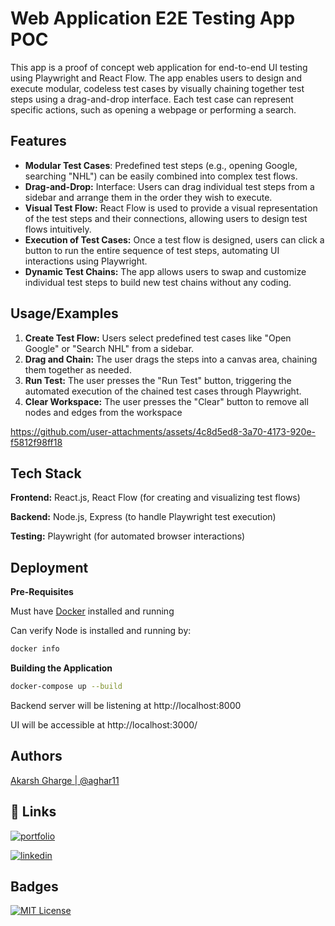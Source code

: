 # Web Application E2E Testing App POC

This app is a proof of concept web application for end-to-end UI testing using Playwright and React Flow. The app enables users to design and execute modular, codeless test cases by visually chaining together test steps using a drag-and-drop interface. Each test case can represent specific actions, such as opening a webpage or performing a search.

## Features

- **Modular Test Cases**: Predefined test steps (e.g., opening Google, searching "NHL") can be easily combined into complex test flows.
- **Drag-and-Drop:** Interface: Users can drag individual test steps from a sidebar and arrange them in the order they wish to execute.
- **Visual Test Flow:** React Flow is used to provide a visual representation of the test steps and their connections, allowing users to design test flows intuitively.
- **Execution of Test Cases:** Once a test flow is designed, users can click a button to run the entire sequence of test steps, automating UI interactions using Playwright.
- **Dynamic Test Chains:** The app allows users to swap and customize individual test steps to build new test chains without any coding.

## Usage/Examples

1. **Create Test Flow:** Users select predefined test cases like "Open Google" or "Search NHL" from a sidebar.
2. **Drag and Chain:** The user drags the steps into a canvas area, chaining them together as needed.
3. **Run Test:** The user presses the "Run Test" button, triggering the automated execution of the chained test cases through Playwright.
4. **Clear Workspace:** The user presses the "Clear" button to remove all nodes and edges from the workspace

https://github.com/user-attachments/assets/4c8d5ed8-3a70-4173-920e-f5812f98ff18

## Tech Stack

**Frontend:** React.js, React Flow (for creating and visualizing test flows)

**Backend:** Node.js, Express (to handle Playwright test execution)

**Testing:** Playwright (for automated browser interactions)

## Deployment
**Pre-Requisites**

Must have [Docker](https://www.docker.com/get-started/) installed and running

Can verify Node is installed and running by:
```bash
docker info
```

**Building the Application**
```bash
docker-compose up --build
```
Backend server will be listening at http://localhost:8000

UI will be accessible at http://localhost:3000/

## Authors

[Akarsh Gharge | @aghar11](https://github.com/aghar11)

## 🔗 Links

[![portfolio](https://img.shields.io/badge/my_portfolio-000?style=for-the-badge&logo=ko-fi&logoColor=white)](https://akarsh.ca/)

[![linkedin](https://img.shields.io/badge/linkedin-0A66C2?style=for-the-badge&logo=linkedin&logoColor=white)](https://www.linkedin.com/in/akarsh-gharge-5881541b6/)

## Badges
[![MIT License](https://img.shields.io/badge/License-MIT-green.svg)](https://choosealicense.com/licenses/mit/)
